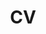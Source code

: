 ---
layout: cv
permalink: /cv/
title: CV
nav: true
nav_order: 5
cv_pdf: shiyuan.pdf
description:
toc:
  sidebar: left
---